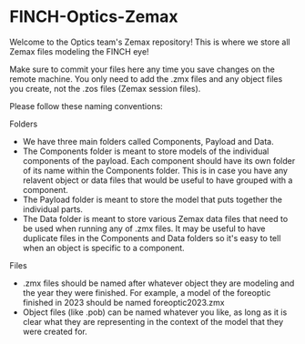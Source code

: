 # FINCH-Optics-Zemax
Welcome to the Optics team's Zemax repository! This is where we store all Zemax files modeling the FINCH eye!

Make sure to commit your files here any time you save changes on the remote machine. You only need to add the .zmx files and any object files you create, not the .zos files (Zemax session files).

Please follow these naming conventions:

Folders
- We have three main folders called Components, Payload and Data.
- The Components folder is meant to store models of the individual components of the payload. Each component should have its own folder of its name within the Components folder. This is in case you have any relavent object or data files that would be useful to have grouped with a component.
- The Payload folder is meant to store the model that puts together the individual parts.
- The Data folder is meant to store various Zemax data files that need to be used when running any of .zmx files. It may be useful to have duplicate files in the Components and Data folders so it's easy to tell when an object is specific to a component.

Files
- .zmx files should be named after whatever object they are modeling and the year they were finished. For example, a model of the foreoptic finished in 2023 should be named foreoptic2023.zmx
- Object files (like .pob) can be named whatever you like, as long as it is clear what they are representing in the context of the model that they were created for.
